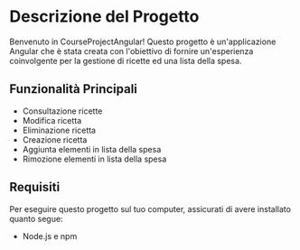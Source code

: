 # Descrizione del Progetto

Benvenuto in CourseProjectAngular! Questo progetto è un'applicazione Angular che è stata creata con l'obiettivo di fornire un'esperienza coinvolgente per la gestione di ricette ed una lista della spesa.

## Funzionalità Principali

- Consultazione ricette
- Modifica ricetta
- Eliminazione ricetta
- Creazione ricetta
- Aggiunta elementi in lista della spesa
- Rimozione elementi in lista della spesa

## Requisiti

Per eseguire questo progetto sul tuo computer, assicurati di avere installato quanto segue:

- Node.js e npm
